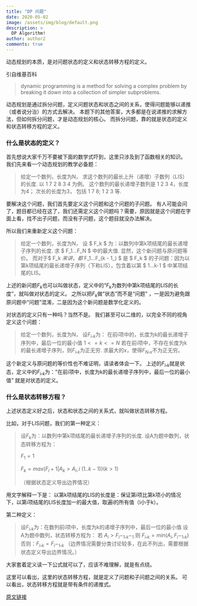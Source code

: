 ```yaml
---
title: "DP 问题"
date: 2020-05-02
image: /assets/img/blog/default.png
description: >
  DP Algorithm!
author: author2
comments: true
---
```




动态规划的本质，是对问题状态的定义和状态转移方程的定义。



引自维基百科

> dynamic programming is a method for solving a complex problem by breaking it down into a collection of simpler subproblems.

动态规划是通过拆分问题，定义问题状态和状态之间的关系，使得问题能够以递推（或者说分治）的方式去解决。
本题下的其他答案，大多都是在说递推的求解方法，但如何拆分问题，才是动态规划的核心。
而拆分问题，靠的就是状态的定义和状态转移方程的定义。

### 什么是状态的定义？

首先想说大家千万不要被下面的数学式吓到，这里只涉及到了函数相关的知识。
我们先来看一个动态规划的教学必备题：

> 给定一个数列，长度为N，
> 求这个数列的最长上升（递增）子数列（LIS）的长度.
> 以 1 7 2 8 3 4 为例。
> 这个数列的最长递增子数列是 1 2 3 4，长度为4；
> 次长的长度为3， 包括 1 7 8; 1 2 3 等.

要解决这个问题，我们首先要定义这个问题和这个问题的子问题。
有人可能会问了，题目都已经在这了，我们还需定义这个问题吗？需要，原因就是这个问题在字面上看，找不出子问题，而没有子问题，这个题目就没办法解决。

所以我们来重新定义这个问题：

> 给定一个数列，长度为N，
> 设 $ F_k $ 为：以数列中第k项结尾的最长递增子序列的长度.
> 求 $ F_1...F_N $ 中的最大值.
> 显然，这个新问题与原问题等价。
> 而对于$ F_k $来讲，都$ F_1...F_(k - 1_) $ 是 $ F_k $ 的子问题：因为以第k项结尾的最长递增子序列（下称LIS），包含着以第 $ 1...k-1 $ 中某项结尾的LIS。

上述的新问题$F_k$也可以叫做状态，定义中的“$F_k$为数列中第k项结尾的LIS的长度”，就叫做对状态的定义。
之所以把$F_k$做“状态”而不是“问题” ，一是因为避免跟原问题中“问题”混淆，二是因为这个新问题是数学化定义的。

对状态的定义只有一种吗？当然不是。
我们甚至可以二维的，以完全不同的视角定义这个问题：

> 给定一个数列，长度为N，
> 设$F_i,_k$为：
> 在前i项中的，长度为k的最长递增子序列中，最后一位的最小值 $1<= k <=N$
> 若在前i项中，不存在长度为k的最长递增子序列，则$F_i,_k$为正无穷.
> 求最大的x，使得$F_N,_x$不为正无穷。

这个新定义与原问题的等价性也不难证明，请读者体会一下。
上述的$F_i,_k$就是状态，定义中的$F_i,_k$为："在前i项中，长度为k的最长递增子序列中，最后一位的最小值” 就是对状态的定义。

### 什么是状态转移方程？

上述状态定义好之后，状态和状态之间的关系式，就叫做状态转移方程。

比如，对于LIS问题，我们的第一种定义：

> 设$F_ k$为：以数列中第k项结尾的最长递增子序列的长度.
> 设A为题中数列，状态转移方程为：
>
> $F_1 = 1$
>
> $F_k = max(F_i + 1 | A_k > A_i, i~(1..k-1))(k > 1)$
>
>  （根据状态定义导出边界情况）

用文字解释一下是：
以第k项结尾的LIS的长度是：保证第i项比第k项小的情况下，以第i项结尾的LIS长度加一的最大值，取遍i的所有值（i小于k）。

第二种定义：

> 设$F_i, _k$为：在数列前i项中，长度为k的递增子序列中，最后一位的最小值
> 设A为题中数列，状态转移方程为：
> 若 $A_i > F_i-_1, _k-_1$ 则 $F_i,_k = min(A_i, F_i-_1,_k)$
> 否则：$F_i, _k = F_i-_1, _k$
> （边界情况需要分类讨论较多，在此不列出，需要根据状态定义导出边界情况。）

大家套着定义读一下公式就可以了，应该不难理解，就是有点绕。

这里可以看出，这里的状态转移方程，就是定义了问题和子问题之间的关系。
可以看出，状态转移方程就是带有条件的递推式。



[原文链接](https://blog.csdn.net/qq742762377/java/article/details/80862299)